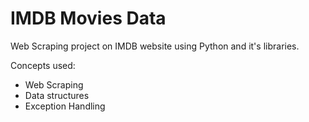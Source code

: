 # IMDB Movies Data 

Web Scraping project on IMDB website using Python and it's libraries.

Concepts used:
- Web Scraping
- Data structures
- Exception Handling